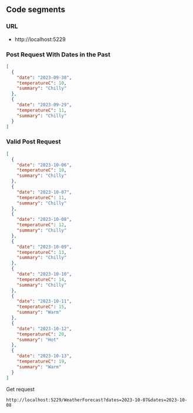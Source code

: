 ## Code segments

### URL
- http://localhost:5229

### Post Request With Dates in the Past

```json
[
  {
    "date": "2023-09-30",
    "temperatureC": 10,
    "summary": "Chilly"
  },
  {
    "date": "2023-09-29",
    "temperatureC": 11,
    "summary": "Chilly"
  }
]
```

### Valid Post Request

```json
[
  {
    "date": "2023-10-06",
    "temperatureC": 10,
    "summary": "Chilly"
  },
  {
    "date": "2023-10-07",
    "temperatureC": 11,
    "summary": "Chilly"
  },
  {
    "date": "2023-10-08",
    "temperatureC": 12,
    "summary": "Chilly"
  },
  {
    "date": "2023-10-09",
    "temperatureC": 13,
    "summary": "Chilly"
  },
  {
    "date": "2023-10-10",
    "temperatureC": 14,
    "summary": "Chilly"
  },
  {
    "date": "2023-10-11",
    "temperatureC": 15,
    "summary": "Warm"
  },
  {
    "date": "2023-10-12",
    "temperatureC": 20,
    "summary": "Hot"
  },
  {
    "date": "2023-10-13",
    "temperatureC": 19,
    "summary": "Warm"
  }
]
```

Get request

```text
http://localhost:5229/WeatherForecast?dates=2023-10-07&dates=2023-10-08
```
